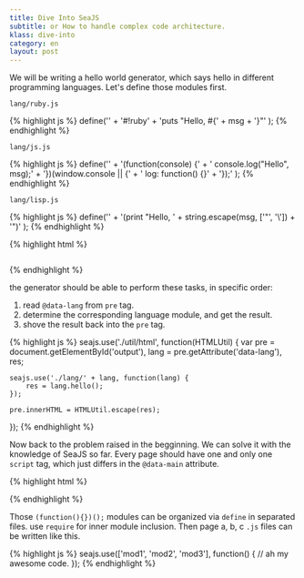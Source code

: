 ```yaml
---
title: Dive Into SeaJS
subtitle: or How to handle complex code architecture.
klass: dive-into
category: en
layout: post
---
```


We will be writing a hello world generator,
which says hello in different programming languages.
Let's define those modules first.

`lang/ruby.js`

{% highlight js %}
define('' +
    '#!ruby' +
    'puts "Hello, #{' + msg + '}"'
);
{% endhighlight %}

`lang/js.js`

{% highlight js %}
define('' +
    '(function(console) {' +
    '    console.log("Hello", msg);' +
    '})(window.console || {' +
    '    log: function() {}' +
    '});'
);
{% endhighlight %}

`lang/lisp.js`

{% highlight js %}
define('' +
    '(print "Hello, ' + string.escape(msg, ['"', '\\']) + '")'
);
{% endhighlight %}

{% highlight html %}
<!doctype html>
<html>
<head></head>
<body>
    <pre id="output" data-lang="ruby"></pre>
    <script src="sea.js" data-main="./generator"></script>
</body>
</html>
{% endhighlight %}

the generator should be able to perform these tasks, in specific order:

 1. read `@data-lang` from `pre` tag.
 2. determine the corresponding language module, and get the result.
 3. shove the result back into the `pre` tag.

{% highlight js %}
seajs.use('./util/html', function(HTMLUtil) {
    var pre = document.getElementById('output'),
        lang = pre.getAttribute('data-lang'),
        res;

    seajs.use('./lang/' + lang, function(lang) {
        res = lang.hello();
    });

    pre.innerHTML = HTMLUtil.escape(res);
});
{% endhighlight %}

Now back to the problem raised in the begginning. We can solve it
with the knowledge of SeaJS so far. Every page should have one and only one `script` tag,
which just differs in the `@data-main` attribute.

{% highlight html %}
<!-- page a -->
<script src="sea.js" data-main="./page-a"></script>

<!-- page b -->
<script src="sea.js" data-main="./page-b"></script>
{% endhighlight %}

Those `(function(){})();` modules can be organized via `define` in separated files.
use `require` for inner module inclusion. Then page a, b, c `.js` files can be written like this.

{% highlight js %}
seajs.use(['mod1', 'mod2', 'mod3'], function() {
    // ah my awesome code.
});
{% endhighlight %}